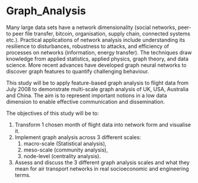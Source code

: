 # Graph_Analysis
Many large data sets have a network dimensionality (social networks, peer-to peer file transfer, bitcoin, organisation, supply chain, connected systems etc.). Practical applications of network analysis include understanding its resilience to disturbances, robustness to attacks, and efficiency of processes on networks (information, energy transfer). The techniques draw knowledge from applied statistics, applied physics, graph theory, and data science. More recent advances have developed graph neural networks to discover graph features to quantify challenging behaviour. 

This study will be to apply feature-based graph analysis to flight data from July 2008 to demonstrate multi-scale graph analysis of UK, USA, Australia and China. The aim is to represent important notions in a low data dimension to enable effective communication and dissemination.

The objectives of this study will be to:
1. Transform 1 chosen month of flight data into network form and visualise it.
2. Implement graph analysis across 3 different scales: 
    1. macro-scale (Statistical analysis), 
    2. meso-scale (community analysis), 
    3. node-level (centrality analysis).
3. Assess and discuss the 3 different graph analysis scales and what they mean for air transport networks in real socioeconomic and engineering terms.